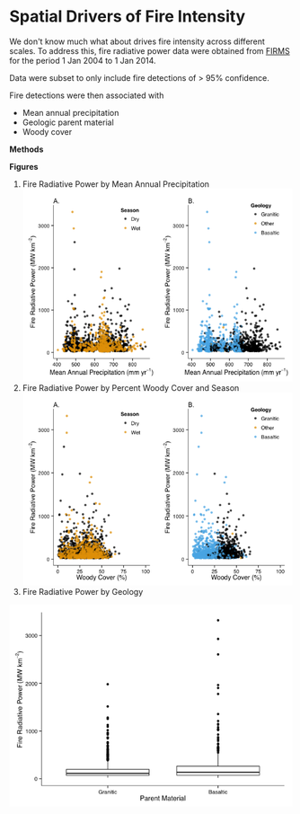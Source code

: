 # Spatial Drivers of Fire Intensity

We don't know much what about drives fire intensity across different scales. To address this, fire radiative power data were obtained from [FIRMS](https://earthdata.nasa.gov/data/near-real-time-data/firms) for the period 1 Jan 2004 to 1 Jan 2014.

Data were subset to only include fire detections of > 95% confidence.

Fire detections were then associated with
* Mean annual precipitation
* Geologic parent material
* Woody cover

**Methods**







**Figures**

1. Fire Radiative Power by Mean Annual Precipitation
![plot of chunk FRP_by_MAP_Season](./SpatialDrivers_Figures_files/figure-html/FRP_by_MAP_Season.png) 
2. Fire Radiative Power by Percent Woody Cover and Season
![plot of chunk FRP_by_WoodyCover](./SpatialDrivers_Figures_files/figure-html/FRP_by_WoodyCover.png) 
3. Fire Radiative Power by Geology

![plot of chunk FRP_by_GLY](./SpatialDrivers_Figures_files/figure-html/FRP_by_GLY.png) 
